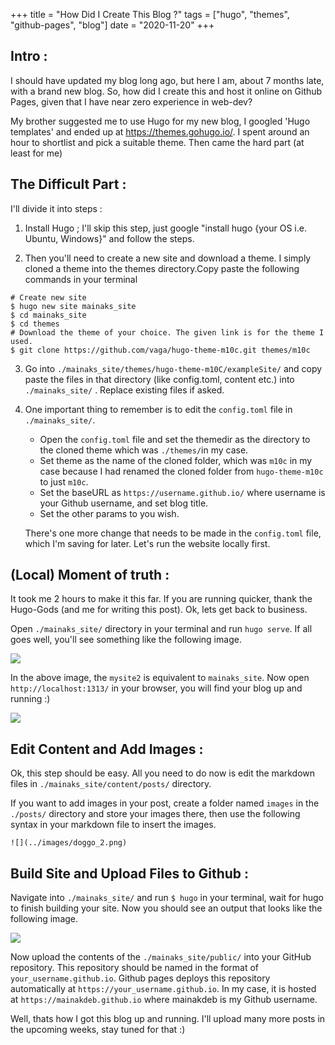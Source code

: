 +++
title =  "How Did I Create This Blog ?"
tags = ["hugo", "themes", "github-pages", "blog"]
date = "2020-11-20"
+++

## Intro :

I should have updated my blog long ago, but here I am, about 7 months late, with a brand new blog. So, how did I create this and host it online on Github Pages, given that I have near zero experience in web-dev? 

My brother suggested me to use Hugo for my new blog, I googled 'Hugo templates' and ended up at https://themes.gohugo.io/. I spent around an hour to shortlist and pick a suitable theme. Then came the hard part (at least for me)

## The Difficult Part :

I'll divide it into steps :

1. Install Hugo ; I'll skip this step, just google "install hugo {your OS i.e. Ubuntu, Windows}" and follow the steps.

2. Then you'll need to create a new site and download a theme. I simply cloned a theme into the themes directory.Copy paste the following commands in your terminal

```
# Create new site
$ hugo new site mainaks_site
$ cd mainaks_site
$ cd themes
# Download the theme of your choice. The given link is for the theme I used.
$ git clone https://github.com/vaga/hugo-theme-m10c.git themes/m10c

```
3. Go into ```./mainaks_site/themes/hugo-theme-m10C/exampleSite/``` and copy paste the files in that directory (like config.toml, content etc.) into ```./mainaks_site/``` . Replace existing files if asked.

4. One important thing to remember is to edit the ```config.toml``` file in ```./mainaks_site/```. 

    * Open the ```config.toml``` file and set the themedir as the directory to the cloned theme which was ```./themes/```in my case.
    * Set theme as the name of the cloned folder, which was ```m10c``` in my case because I had renamed the cloned folder from ```hugo-theme-m10c``` to just ```m10c```. 
    * Set the baseURL as ```https://username.github.io/``` where username is your Github username, and set blog title.
    * Set the other params to you wish.
    
    There's one more change that needs to be made in the ```config.toml``` file, which I'm saving for later. Let's run the website locally first.

## (Local) Moment of truth :
It took me 2 hours to make it this far. If you are running quicker, thank the Hugo-Gods (and me for writing this post). Ok, lets get back to business. 

Open ```./mainaks_site/``` directory in your terminal and run ```hugo serve```. If all goes well, you'll see something like the following image.

![](../images/hugo_serve_output.png)

In the above image, the ```mysite2``` is equivalent to ```mainaks_site```. Now open ```http://localhost:1313/``` in your browser, you will find your blog up and running :)

![](../images/hugo_browser_ss.png)

## Edit Content and Add Images :
Ok, this step should be easy. All you need to do now is edit the markdown files in ```./mainaks_site/content/posts/``` directory.

 If you want to add images in your post, create a folder named ```images``` in the ```./posts/``` directory and store your images there, then use the following syntax in your markdown file to insert the images.
```
![](../images/doggo_2.png)
```
## Build Site and Upload Files to Github :
Navigate into ```./mainaks_site/``` and run ```$ hugo``` in your terminal, wait for hugo to finish building your site. Now you should see an output that looks like the following image.

![](../images/hugo_build_output.png)

Now upload the contents of the ```./mainaks_site/public/``` into your GitHub repository. This repository should be named in the format of ```your_username.github.io```. Github pages deploys this repository automatically at ```https://your_username.github.io```. In my case, it is hosted at ```https://mainakdeb.github.io``` where mainakdeb is my Github username.

Well, thats how I got this blog up and running. I'll upload many more posts in the upcoming weeks, stay tuned for that :)

